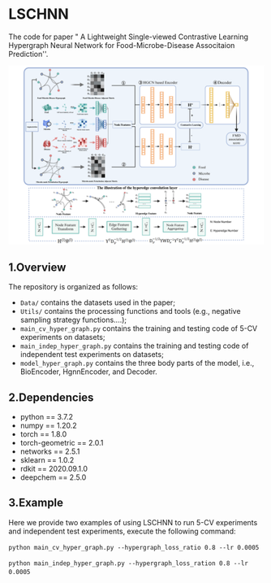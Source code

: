 # LSCHNN

The code for paper " A Lightweight Single-viewed Contrastive Learning Hypergraph Neural Network for Food-Microbe-Disease Associtaion Prediction''.

![Figure/Workflow of LSCHNN.png](https://github.com/Hujianqiang-scientificedition/LSCHNN/blob/main/Figure/Workflow%20of%20LSCHNN.png) 

## 1.Overview

The repository is organized as follows:

- `Data/` contains the datasets used in the paper;
- `Utils/` contains the processing functions and tools (e.g., negative sampling strategy functions....);
- `main_cv_hyper_graph.py` contains the training and testing code of 5-CV  experiments on datasets;
- `main_indep_hyper_graph.py` contains the training and testing code of independent test experiments on datasets;
- `model_hyper_graph.py` contains the three body parts of the model, i.e., BioEncoder, HgnnEncoder, and Decoder.

## 2.Dependencies

- python == 3.7.2
- numpy == 1.20.2
- torch == 1.8.0
- torch-geometric == 2.0.1
- networks == 2.5.1
- sklearn == 1.0.2
- rdkit == 2020.09.1.0
- deepchem == 2.5.0

## 3.Example

Here we provide two examples of using LSCHNN to run 5-CV experiments and independent test experiments, execute the following command:

`python main_cv_hyper_graph.py --hypergraph_loss_ratio 0.8 --lr 0.0005`

`python main_indep_hyper_graph.py --hypergraph_loss_ration 0.8 --lr 0.0005`
